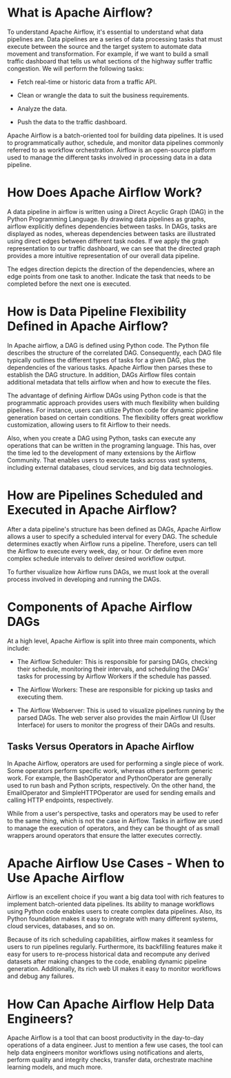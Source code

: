 # What is Apache Airflow?
To understand Apache Airflow, it's essential to understand what data pipelines are. Data pipelines are a series of data processing tasks that must execute between the source and the target system to automate data movement and transformation.  For example, if we want to build a small traffic dashboard that tells us what sections of the highway suffer traffic congestion. We will perform the following tasks:

 - Fetch real-time or historic data from a traffic API.

 - Clean or wrangle the data to suit the business requirements.

 - Analyze the data.

 - Push the data to the traffic dashboard.

Apache Airflow is a batch-oriented tool for building data pipelines. It is used to programmatically author, schedule, and monitor data pipelines commonly referred to as workflow orchestration. Airflow is an open-source platform used to manage the different tasks involved in processing data in a data pipeline.

# How Does Apache Airflow Work?
A data pipeline in airflow is written using a Direct Acyclic Graph (DAG) in the Python Programming Language. By drawing data pipelines as graphs, airflow explicitly defines dependencies between tasks. In DAGs, tasks are displayed as nodes, whereas dependencies between tasks are illustrated using direct edges between different task nodes. If we apply the graph representation to our traffic dashboard, we can see that the directed graph provides a more intuitive representation of our overall data pipeline.

The edges direction depicts the direction of the dependencies, where an edge points from one task to another. Indicate the task that needs to be completed before the next one is executed.

# How is Data Pipeline Flexibility Defined in Apache Airflow?
In Apache airflow, a DAG is defined using Python code. The Python file describes the structure of the correlated DAG. Consequently, each DAG file typically outlines the different types of tasks for a given DAG, plus the dependencies of the various tasks. Apache Airflow then parses these to establish the DAG structure. In addition, DAGs Airflow files contain additional metadata that tells airflow when and how to execute the files.

The advantage of defining Airflow DAGs using Python code is that the programmatic approach provides users with much flexibility when building pipelines. For instance, users can utilize Python code for dynamic pipeline generation based on certain conditions. The flexibility offers great workflow customization, allowing users to fit Airflow to their needs.

Also, when you create a DAG using Python, tasks can execute any operations that can be written in the programing language. This has, over the time led to the development of many extensions by the Airflow Community. That enables users to execute tasks across vast systems, including external databases, cloud services, and big data technologies.

# How are Pipelines Scheduled and Executed in Apache Airflow?
After a data pipeline's structure has been defined as DAGs, Apache Airflow allows a user to specify a scheduled interval for every DAG. The schedule determines exactly when Airflow runs a pipeline. Therefore, users can tell the Airflow to execute every week, day, or hour. Or define even more complex schedule intervals to deliver desired workflow output.

To further visualize how Airflow runs DAGs, we must look at the overall process involved in developing and running the DAGs.

# Components of Apache Airflow DAGs

At a high level, Apache Airflow is split into three main components, which include:

 - The Airflow Scheduler: This is responsible for parsing DAGs, checking their schedule, monitoring their intervals, and scheduling the DAGs' tasks for processing by Airflow Workers if the schedule has passed.

 - The Airflow Workers: These are responsible for picking up tasks and executing them.

 - The Airflow Webserver: This is used to visualize pipelines running by the parsed DAGs. The web server also provides the main Airflow UI (User Interface) for users to monitor the progress of their DAGs and results.


## Tasks Versus Operators in Apache Airflow
In Apache Airflow, operators are used for performing a single piece of work. Some operators perform specific work, whereas others perform generic work. For example, the BashOperator and PythonOperator are generally used to run bash and Python scripts, respectively. On the other hand, the EmailOperator and SimpleHTTPOperator are used for sending emails and calling HTTP endpoints, respectively.

While from a user's perspective, tasks and operators may be used to refer to the same thing, which is not the case in Airflow. Tasks in airflow are used to manage the execution of operators, and they can be thought of as small wrappers around operators that ensure the latter executes correctly.


# Apache Airflow Use Cases - When to Use Apache Airflow
Airflow is an excellent choice if you want a big data tool with rich features to implement batch-oriented data pipelines. Its ability to manage workflows using Python code enables users to create complex data pipelines. Also, its Python foundation makes it easy to integrate with many different systems, cloud services, databases, and so on.

Because of its rich scheduling capabilities, airflow makes it seamless for users to run pipelines regularly. Furthermore, its backfilling features make it easy for users to re-process historical data and recompute any derived datasets after making changes to the code, enabling dynamic pipeline generation. Additionally, its rich web UI makes it easy to monitor workflows and debug any failures.

# How Can Apache Airflow Help Data Engineers?
Apache Airflow is a tool that can boost productivity in the day-to-day operations of a data engineer. Just to mention a few use cases, the tool can help data engineers monitor workflows using notifications and alerts, perform quality and integrity checks, transfer data, orchestrate machine learning models, and much more.
